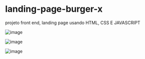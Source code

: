 # landing-page-burger-x
projeto front end, landing page usando HTML, CSS E JAVASCRIPT


![image](https://github.com/euramondiaz/landing-page-burger-x/assets/122326251/643aa281-2ccb-46c2-afd5-197ffface0f5)

![image](https://github.com/euramondiaz/landing-page-burger-x/assets/122326251/71a94707-c10b-4aeb-9b22-0c23db430d79)

![image](https://github.com/euramondiaz/landing-page-burger-x/assets/122326251/6ccb92e3-1eac-4c8b-981b-103c465a4052)





